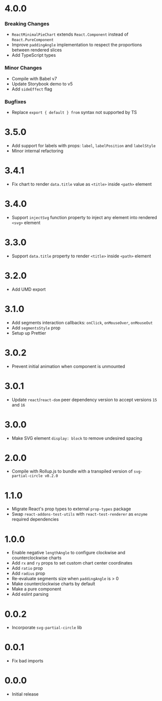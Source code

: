 # 4.0.0

### Breaking Changes

- `ReactMinimalPieChart` extends `React.Component` instead of `React.PureComponent`
- Improve `paddingAngle` implementation to respect the proportions between rendered slices
- Add TypeScript types

### Minor Changes

- Compile with Babel v7
- Update Storybook demo to v5
- Add `sideEffect` flag

### Bugfixes

- Replace `export { default } from` syntax not supported by TS

# 3.5.0

- Add support for labels with props: `label`, `labelPosition` and `labelStyle`
- Minor internal refactoring

# 3.4.1

- Fix chart to render `data.title` value as `<title>` inside `<path>` element

# 3.4.0

- Support `injectSvg` function property to inject any element into rendered `<svg>` element

# 3.3.0

- Support `data.title` property to render `<title>` inside `<path>` element

# 3.2.0

- Add UMD export

# 3.1.0

- Add segments interaction callbacks: `onClick`, `onMouseOver`, `onMouseOut`
- Add `segmentsStyle` prop
- Setup up Prettier

# 3.0.2

- Prevent initial animation when component is unmounted

# 3.0.1

- Update `react`/`react-dom` peer dependency version to accept versions `15` and `16`

# 3.0.0

- Make SVG element `display: block` to remove undesired spacing

# 2.0.0

- Compile with Rollup.js to bundle with a transpiled version of `svg-partial-circle v0.2.0`

# 1.1.0

- Migrate React's prop types to external `prop-types` package
- Swap `react-addons-test-utils` with `react-test-renderer` as `enzyme` required dependencies

# 1.0.0

- Enable negative `lengthAngle` to configure clockwise and counterclockwise charts
- Add `rx` and `ry` props to set custom chart center coordinates
- Add `ratio` prop
- Add `radius` prop
- Re-evaluate segments size when `paddingAngle` is > 0
- Make counterclockwise charts by default
- Make <ReactMinimalPieChart> a pure component
- Add eslint parsing

# 0.0.2

- Incorporate `svg-partial-circle` lib

# 0.0.1

- Fix bad imports

# 0.0.0

- Initial release
